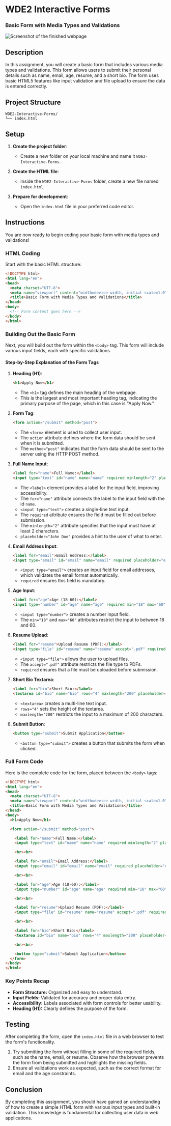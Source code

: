 
# WDE2 Interactive Forms

### Basic Form with Media Types and Validations

![Screenshot of the finished webpage](./assets/images/example.png)

## Description

In this assignment, you will create a basic form that includes various media types and validations. This form allows users to submit their personal details such as name, email, age, resume, and a short bio. The form uses basic HTML5 features like input validation and file upload to ensure the data is entered correctly.

## Project Structure

```
WDE2-Interactive-Forms/
└── index.html
```

## Setup

1. **Create the project folder**: 
   - Create a new folder on your local machine and name it `WDE2-Interactive-Forms`.

2. **Create the HTML file**:
   - Inside the `WDE2-Interactive-Forms` folder, create a new file named `index.html`.

3. **Prepare for development**:
   - Open the `index.html` file in your preferred code editor.

## Instructions

You are now ready to begin coding your basic form with media types and validations!

### HTML Coding

Start with the basic HTML structure:

```html
<!DOCTYPE html>
<html lang="en">
<head>
  <meta charset="UTF-8">
  <meta name="viewport" content="width=device-width, initial-scale=1.0">
  <title>Basic Form with Media Types and Validations</title>
</head>
<body>
  <!-- Form content goes here -->
</body>
</html>
```

### Building Out the Basic Form

Next, you will build out the form within the `<body>` tag. This form will include various input fields, each with specific validations.

#### Step-by-Step Explanation of the Form Tags

1. **Heading (H1)**:
   ```html
   <h1>Apply Now</h1>
   ```
   - The `<h1>` tag defines the main heading of the webpage.
   - This is the largest and most important heading tag, indicating the primary purpose of the page, which in this case is "Apply Now."

2. **Form Tag**:
   ```html
   <form action="/submit" method="post">
   ```
   - The `<form>` element is used to collect user input. 
   - The `action` attribute defines where the form data should be sent when it is submitted.
   - The `method="post"` indicates that the form data should be sent to the server using the HTTP POST method.

3. **Full Name Input**:
   ```html
   <label for="name">Full Name:</label>
   <input type="text" id="name" name="name" required minlength="2" placeholder="John Doe">
   ```
   - The `<label>` element provides a label for the input field, improving accessibility.
   - The `for="name"` attribute connects the label to the input field with the id `name`.
   - `<input type="text">` creates a single-line text input.
   - The `required` attribute ensures the field must be filled out before submission.
   - The `minlength="2"` attribute specifies that the input must have at least 2 characters.
   - `placeholder="John Doe"` provides a hint to the user of what to enter.

4. **Email Address Input**:
   ```html
   <label for="email">Email Address:</label>
   <input type="email" id="email" name="email" required placeholder="example@mail.com">
   ```
   - `<input type="email">` creates an input field for email addresses, which validates the email format automatically.
   - `required` ensures this field is mandatory.

5. **Age Input**:
   ```html
   <label for="age">Age (18-60):</label>
   <input type="number" id="age" name="age" required min="18" max="60">
   ```
   - `<input type="number">` creates a number input field.
   - The `min="18"` and `max="60"` attributes restrict the input to between 18 and 60.

6. **Resume Upload**:
   ```html
   <label for="resume">Upload Resume (PDF):</label>
   <input type="file" id="resume" name="resume" accept=".pdf" required>
   ```
   - `<input type="file">` allows the user to upload files.
   - The `accept=".pdf"` attribute restricts the file type to PDFs.
   - `required` ensures that a file must be uploaded before submission.

7. **Short Bio Textarea**:
   ```html
   <label for="bio">Short Bio:</label>
   <textarea id="bio" name="bio" rows="4" maxlength="200" placeholder="Tell us about yourself..."></textarea>
   ```
   - `<textarea>` creates a multi-line text input.
   - `rows="4"` sets the height of the textarea.
   - `maxlength="200"` restricts the input to a maximum of 200 characters.

8. **Submit Button**:
   ```html
   <button type="submit">Submit Application</button>
   ```
   - `<button type="submit">` creates a button that submits the form when clicked.

### Full Form Code

Here is the complete code for the form, placed between the `<body>` tags:

```html
<!DOCTYPE html>
<html lang="en">
<head>
  <meta charset="UTF-8">
  <meta name="viewport" content="width=device-width, initial-scale=1.0">
  <title>Basic Form with Media Types and Validations</title>
</head>
<body>
  <h1>Apply Now</h1>

  <form action="/submit" method="post">

    <label for="name">Full Name:</label>
    <input type="text" id="name" name="name" required minlength="2" placeholder="John Doe">

    <br><br>

    <label for="email">Email Address:</label>
    <input type="email" id="email" name="email" required placeholder="example@mail.com">

    <br><br>

    <label for="age">Age (18-60):</label>
    <input type="number" id="age" name="age" required min="18" max="60">

    <br><br>

    <label for="resume">Upload Resume (PDF):</label>
    <input type="file" id="resume" name="resume" accept=".pdf" required>

    <br><br>

    <label for="bio">Short Bio:</label>
    <textarea id="bio" name="bio" rows="4" maxlength="200" placeholder="Tell us about yourself..."></textarea>

    <br><br>

    <button type="submit">Submit Application</button>
  </form>
</body>
</html>
```

### Key Points Recap

- **Form Structure:** Organized and easy to understand.
- **Input Fields:** Validated for accuracy and proper data entry.
- **Accessibility:** Labels associated with form controls for better usability.
- **Heading (H1):** Clearly defines the purpose of the form.

## Testing

After completing the form, open the `index.html` file in a web browser to test the form's functionality.

1. Try submitting the form without filling in some of the required fields, such as the name, email, or resume. Observe how the browser prevents the form from being submitted and highlights the missing fields.
2. Ensure all validations work as expected, such as the correct format for email and the age constraints.

## Conclusion

By completing this assignment, you should have gained an understanding of how to create a simple HTML form with various input types and built-in validation. This knowledge is fundamental for collecting user data in web applications.
